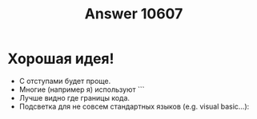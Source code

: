 ﻿---
title: "Answer 10607"
se.owner.user_id: 337540
se.owner.display_name: "Victor VosMottor thanks Monica"
se.owner.link: "https://ru.meta.stackoverflow.com/users/337540/victor-vosmottor-thanks-monica"
se.answer_id: 10607
se.question_id: 10606
se.post_type: answer
se.score: 1
se.is_accepted: False
---
<h1>Хорошая идея!</h1>
<ul>
<li>С отступами будет проще.</li>
<li>Многие (например я) используют ```</li>
<li>Лучше видно где границы кода.</li>
<li>Подсветка для не совсем стандартных языков (e.g. visual basic...):</li>
</ul>
